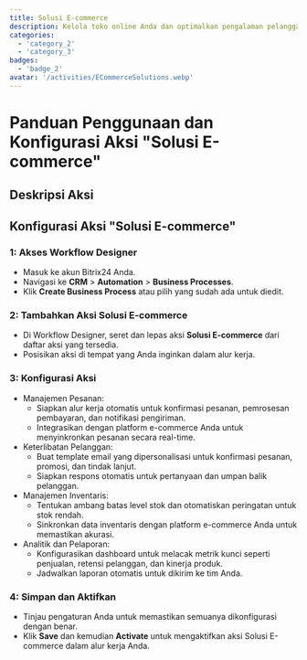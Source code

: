 ```yaml
---
title: Solusi E-commerce
description: Kelola toko online Anda dan optimalkan pengalaman pelanggan.
categories: 
  - 'category_2'
  - 'category_3'
badges: 
  - 'badge_2'
avatar: '/activities/ECommerceSolutions.webp'
---
```

# Panduan Penggunaan dan Konfigurasi Aksi "Solusi E-commerce"

## Deskripsi Aksi

## **Konfigurasi Aksi "Solusi E-commerce"**

### 1: Akses Workflow Designer
- Masuk ke akun Bitrix24 Anda.
- Navigasi ke **CRM** > **Automation** > **Business Processes**.
- Klik **Create Business Process** atau pilih yang sudah ada untuk diedit.

### 2: Tambahkan Aksi Solusi E-commerce
- Di Workflow Designer, seret dan lepas aksi **Solusi E-commerce** dari daftar aksi yang tersedia.
- Posisikan aksi di tempat yang Anda inginkan dalam alur kerja.

### 3: Konfigurasi Aksi
- Manajemen Pesanan:
  - Siapkan alur kerja otomatis untuk konfirmasi pesanan, pemrosesan pembayaran, dan notifikasi pengiriman.
  - Integrasikan dengan platform e-commerce Anda untuk menyinkronkan pesanan secara real-time.
- Keterlibatan Pelanggan:
  - Buat template email yang dipersonalisasi untuk konfirmasi pesanan, promosi, dan tindak lanjut.
  - Siapkan respons otomatis untuk pertanyaan dan umpan balik pelanggan.
- Manajemen Inventaris:
  - Tentukan ambang batas level stok dan otomatiskan peringatan untuk stok rendah.
  - Sinkronkan data inventaris dengan platform e-commerce Anda untuk memastikan akurasi.
- Analitik dan Pelaporan:
  - Konfigurasikan dashboard untuk melacak metrik kunci seperti penjualan, retensi pelanggan, dan kinerja produk.
  - Jadwalkan laporan otomatis untuk dikirim ke tim Anda.

### 4: Simpan dan Aktifkan
- Tinjau pengaturan Anda untuk memastikan semuanya dikonfigurasi dengan benar.
- Klik **Save** dan kemudian **Activate** untuk mengaktifkan aksi Solusi E-commerce dalam alur kerja Anda.